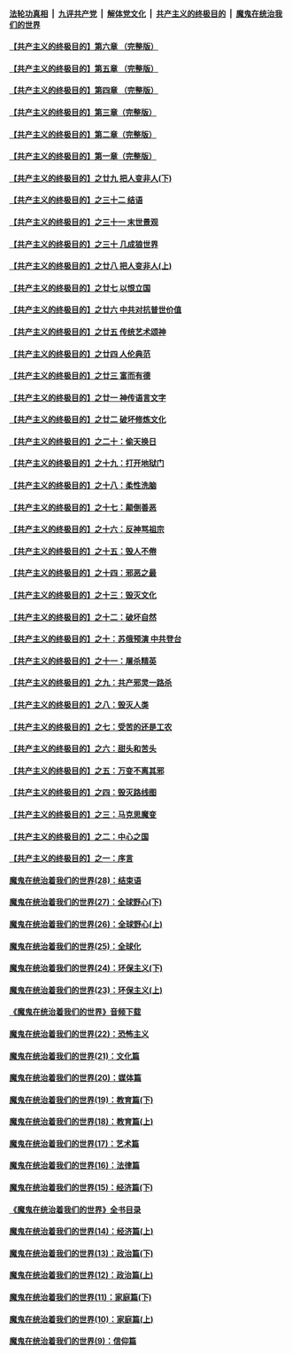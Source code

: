 ####  [法轮功真相](../../../../basic/blob/master/README.md?t=05170631) &nbsp;|&nbsp; [九评共产党](../../../../9ping.md/blob/master/README.md?t=05170631) &nbsp;|&nbsp; [解体党文化](../../../../jtdwh.md/blob/master/README.md?t=05170631)  &nbsp;|&nbsp; [共产主义的终极目的](../../../../gczydzjmd.md/blob/master/README.md?t=05170631) &nbsp;|&nbsp; [魔鬼在统治我们的世界](../../../../mgztzwmdsj.md/blob/master/README.md?t=05170631) 

#### [【共产主义的终极目的】第六章 （完整版）](../pages/nsc422/n11428913.md?t=05170631) 

#### [【共产主义的终极目的】第五章 （完整版）](../pages/nsc422/n11428912.md?t=05170631) 

#### [【共产主义的终极目的】第四章 （完整版）](../pages/nsc422/n11428907.md?t=05170631) 

#### [【共产主义的终极目的】第三章（完整版）](../pages/nsc422/n11428848.md?t=05170631) 

#### [【共产主义的终极目的】第二章（完整版）](../pages/nsc422/n11428831.md?t=05170631) 

#### [【共产主义的终极目的】第一章（完整版）](../pages/nsc422/n11417651.md?t=05170631) 

#### [【共产主义的终极目的】之廿九 把人变非人(下)](../pages/nsc422/n11344140.md?t=05170631) 

#### [【共产主义的终极目的】之三十二 结语](../pages/nsc422/n11360535.md?t=05170631) 

#### [【共产主义的终极目的】之三十一 末世景观](../pages/nsc422/n11351129.md?t=05170631) 

#### [【共产主义的终极目的】之三十 几成狼世界](../pages/nsc422/n11348280.md?t=05170631) 

#### [【共产主义的终极目的】之廿八 把人变非人(上)](../pages/nsc422/n11340492.md?t=05170631) 

#### [【共产主义的终极目的】之廿七 以恨立国](../pages/nsc422/n11336944.md?t=05170631) 

#### [【共产主义的终极目的】之廿六 中共对抗普世价值](../pages/nsc422/n11324785.md?t=05170631) 

#### [【共产主义的终极目的】之廿五 传统艺术颂神](../pages/nsc422/n11296396.md?t=05170631) 

#### [【共产主义的终极目的】之廿四 人伦典范](../pages/nsc422/n11296397.md?t=05170631) 

#### [【共产主义的终极目的】之廿三 富而有德](../pages/nsc422/n11283598.md?t=05170631) 

#### [【共产主义的终极目的】之廿一 神传语言文字](../pages/nsc422/n11263265.md?t=05170631) 

#### [【共产主义的终极目的】之廿二 破坏修炼文化](../pages/nsc422/n11245728.md?t=05170631) 

#### [【共产主义的终极目的】之二十：偷天换日](../pages/nsc422/n11238846.md?t=05170631) 

#### [【共产主义的终极目的】之十九：打开地狱门](../pages/nsc422/n11206376.md?t=05170631) 

#### [【共产主义的终极目的】之十八：柔性洗脑](../pages/nsc422/n11199994.md?t=05170631) 

#### [【共产主义的终极目的】之十七：颠倒善恶](../pages/nsc422/n11179782.md?t=05170631) 

#### [【共产主义的终极目的】之十六：反神骂祖宗](../pages/nsc422/n11166798.md?t=05170631) 

#### [【共产主义的终极目的】之十五：毁人不倦](../pages/nsc422/n11166792.md?t=05170631) 

#### [【共产主义的终极目的】之十四：邪恶之最](../pages/nsc422/n11150249.md?t=05170631) 

#### [【共产主义的终极目的】之十三：毁灭文化](../pages/nsc422/n11135227.md?t=05170631) 

#### [【共产主义的终极目的】之十二：破坏自然](../pages/nsc422/n11135214.md?t=05170631) 

#### [【共产主义的终极目的】之十：苏俄预演 中共登台](../pages/nsc422/n11118424.md?t=05170631) 

#### [【共产主义的终极目的】之十一：屠杀精英](../pages/nsc422/n11118442.md?t=05170631) 

#### [【共产主义的终极目的】之九：共产邪灵一路杀](../pages/nsc422/n11114139.md?t=05170631) 

#### [【共产主义的终极目的】之八：毁灭人类](../pages/nsc422/n11108503.md?t=05170631) 

#### [【共产主义的终极目的】之七：受苦的还是工农](../pages/nsc422/n11101809.md?t=05170631) 

#### [【共产主义的终极目的】之六：甜头和苦头](../pages/nsc422/n11096971.md?t=05170631) 

#### [【共产主义的终极目的】之五：万变不离其邪](../pages/nsc422/n11091285.md?t=05170631) 

#### [【共产主义的终极目的】之四：毁灭路线图](../pages/nsc422/n11086284.md?t=05170631) 

#### [【共产主义的终极目的】之三：马克思魔变](../pages/nsc422/n11061941.md?t=05170631) 

#### [【共产主义的终极目的】之二：中心之国](../pages/nsc422/n11047728.md?t=05170631) 

#### [【共产主义的终极目的】之一：序言](../pages/nsc422/n11086077.md?t=05170631) 

#### [魔鬼在统治着我们的世界(28)：结束语](../pages/nsc422/n10936246.md?t=05170631) 

#### [魔鬼在统治着我们的世界(27)：全球野心(下)](../pages/nsc422/n10928319.md?t=05170631) 

#### [魔鬼在统治着我们的世界(26)：全球野心(上)](../pages/nsc422/n10900318.md?t=05170631) 

#### [魔鬼在统治着我们的世界(25)：全球化](../pages/nsc422/n10788205.md?t=05170631) 

#### [魔鬼在统治着我们的世界(24)：环保主义(下)](../pages/nsc422/n10695307.md?t=05170631) 

#### [魔鬼在统治着我们的世界(23)：环保主义(上)](../pages/nsc422/n10688613.md?t=05170631) 

#### [《魔鬼在统治着我们的世界》音频下载](../pages/nsc422/n10635553.md?t=05170631) 

#### [魔鬼在统治着我们的世界(22)：恐怖主义](../pages/nsc422/n10614727.md?t=05170631) 

#### [魔鬼在统治着我们的世界(21)：文化篇](../pages/nsc422/n10597706.md?t=05170631) 

#### [魔鬼在统治着我们的世界(20)：媒体篇](../pages/nsc422/n10586579.md?t=05170631) 

#### [魔鬼在统治着我们的世界(19)：教育篇(下)](../pages/nsc422/n10564808.md?t=05170631) 

#### [魔鬼在统治着我们的世界(18)：教育篇(上)](../pages/nsc422/n10526970.md?t=05170631) 

#### [魔鬼在统治着我们的世界(17)：艺术篇](../pages/nsc422/n10499093.md?t=05170631) 

#### [魔鬼在统治着我们的世界(16)：法律篇](../pages/nsc422/n10485969.md?t=05170631) 

#### [魔鬼在统治着我们的世界(15)：经济篇(下)](../pages/nsc422/n10469975.md?t=05170631) 

#### [《魔鬼在统治着我们的世界》全书目录](../pages/nsc422/n10464261.md?t=05170631) 

#### [魔鬼在统治着我们的世界(14)：经济篇(上)](../pages/nsc422/n10457370.md?t=05170631) 

#### [魔鬼在统治着我们的世界(13)：政治篇(下)](../pages/nsc422/n10448270.md?t=05170631) 

#### [魔鬼在统治着我们的世界(12)：政治篇(上)](../pages/nsc422/n10444576.md?t=05170631) 

#### [魔鬼在统治着我们的世界(11)：家庭篇(下)](../pages/nsc422/n10440961.md?t=05170631) 

#### [魔鬼在统治着我们的世界(10)：家庭篇(上)](../pages/nsc422/n10435448.md?t=05170631) 

#### [魔鬼在统治着我们的世界(9)：信仰篇](../pages/nsc422/n10432159.md?t=05170631) 

